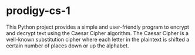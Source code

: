 # prodigy-cs-1
This Python project provides a simple and user-friendly program to encrypt and decrypt text using the Caesar Cipher algorithm. The Caesar Cipher is a well-known substitution cipher where each letter in the plaintext is shifted a certain number of places down or up the alphabet.
